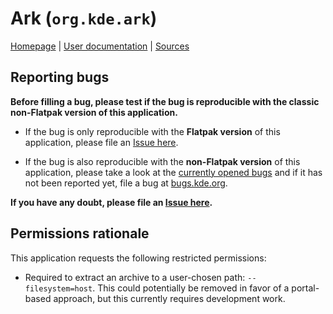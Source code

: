 # Ark (`org.kde.ark`)

[Homepage](https://kde.org/applications/utilities/ark/) |
[User documentation](https://docs.kde.org/stable5/en/kdeutils/ark/index.html) |
[Sources](https://invent.kde.org/utilities/ark)

## Reporting bugs

**Before filling a bug, please test if the bug is reproducible with the classic non-Flatpak version of this application.**

- If the bug is only reproducible with the **Flatpak version** of this application, please file an [Issue here][issue].

- If the bug is also reproducible with the **non-Flatpak version** of this application, please take a look at the [currently opened bugs][bugs] and if it has not been reported yet, file a bug at [bugs.kde.org](https://bugs.kde.org).

**If you have any doubt, please file an [Issue here][issue].**

## Permissions rationale

This application requests the following restricted permissions:

- Required to extract an archive to a user-chosen path: `--filesystem=host`. This could potentially be removed in favor of a portal-based approach, but this currently requires development work.

[issue]: https://github.com/flathub/org.kde.ark/issues/new
[bugs]:  https://bugs.kde.org/buglist.cgi?bug_status=UNCONFIRMED&bug_status=CONFIRMED&bug_status=ASSIGNED&bug_status=REOPENED&product=ark&query_format=advanced
